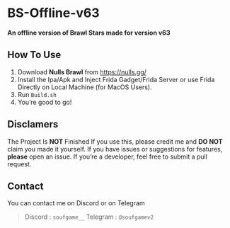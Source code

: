 # BS-Offline-v63
**An offline version of Brawl Stars made for version v63**

## How To Use
1. Download **Nulls Brawl** from https://nulls.gg/
2. Install the Ipa/Apk and Inject Frida Gadget/Frida Server or use Frida Directly on Local Machine (for MacOS Users).
3. Run ``Build.sh``
4. You’re good to go!

## Disclamers
The Project Is **NOT** Finished
If you use this, please credit me and **DO NOT** claim you made it yourself.
If you have issues or suggestions for features, **please** open an issue.
If you’re a developer, feel free to submit a pull request.

## Contact
You can contact me on Discord or on Telegram
> Discord : ``soufgame__``
> Telegram : ``@soufgamev2``
